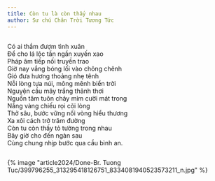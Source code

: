 ```yaml
---
title: Còn tu là còn thấy nhau
author: Sư chú Chân Trời Tương Tức
---
```


<div class="verse" style="column-span: all;">
<p>Có ai thắm đượm tình xuân<br/>
Để cho lá lộc tần ngần xuyến xao<br/>
Pháp âm tiếp nối truyền trao<br/>
Giờ nay vắng bóng lối vào chông chênh<br/>
Gió đưa hương thoảng nhẹ tênh<br/>
Nỗi lòng tựa núi, mông mênh biển trời<br/>
Nguyện cầu mây trắng thảnh thơi<br/>
Nguồn tâm tuôn chảy mỉm cười mát trong<br/>
Nắng vàng chiếu rọi cõi lòng<br/>
Thở sâu, bước vững nối vòng hiểu thương<br/>
Xa xôi cách trở trăm đường<br/>
Còn tu còn thấy tỏ tường trong nhau<br/>
Bây giờ cho đến ngàn sau<br/>
Cùng chung nhịp bước qua cầu bình an.</p></div>

<div class="article-end"></div>

{% image "article2024/Done-Br. Tuong Tuc/399796255_313295418126751_8334081940523573211_n.jpg" %}
<!-- {% image "article2024/Done-Br. Tuong Tuc/370186431_271736955615931_7437894567308404210_n.jpg" %} -->
